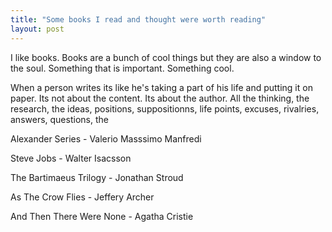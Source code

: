 ```yaml
---
title: "Some books I read and thought were worth reading"
layout: post
---
```


I like books. Books are a bunch of cool things but they are also a window to the soul. Something that is important. Something
cool. 

When a person writes its like he's taking a part of his life and putting it on paper. Its not about the content. Its about the author. All the thinking, the research, the ideas, positions, suppositionns, life points, excuses, rivalries, answers, questions, the 

Alexander Series - Valerio Masssimo Manfredi

Steve Jobs - Walter Isacsson

The Bartimaeus Trilogy - Jonathan Stroud

As The Crow Flies - Jeffery Archer

And Then There Were None - Agatha Cristie